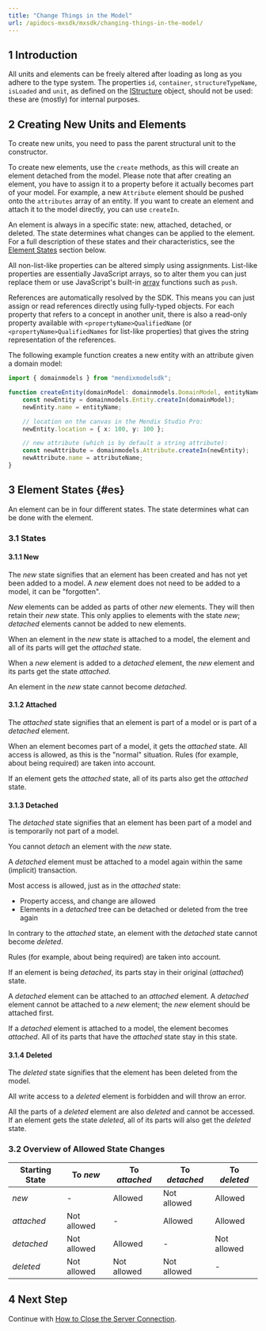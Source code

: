 ```yaml
---
title: "Change Things in the Model"
url: /apidocs-mxsdk/mxsdk/changing-things-in-the-model/
---
```


## 1 Introduction

All units and elements can be freely altered after loading as long as you adhere to the type system. The properties `id`, `container`, `structureTypeName`, `isLoaded` and `unit`, as defined on the [IStructure](https://apidocs.rnd.mendix.com/modelsdk/latest/interfaces/istructure.html) object, should not be used: these are (mostly) for internal purposes.

## 2 Creating New Units and Elements

To create new units, you need to pass the parent structural unit to the constructor.

To create new elements, use the `create` methods, as this will create an element detached from the model. Please note that after creating an element, you have to assign it to a property before it actually becomes part of your model. For example, a new `Attribute` element should be pushed onto the `attributes` array of an entity. If you want to create an element and attach it to the model directly, you can use `createIn`.

An element is always in a specific state: new, attached, detached, or deleted. The state determines what changes can be applied to the element. For a full description of these states and their characteristics, see the [Element States](#es) section below.

All non-list-like properties can be altered simply using assignments. List-like properties are essentially JavaScript arrays, so to alter them you can just replace them or use JavaScript's built-in [array](https://developer.mozilla.org/en-US/docs/Web/JavaScript/Reference/Global_Objects/Array) functions such as `push`.

References are automatically resolved by the SDK. This means you can just assign or read references directly using fully-typed objects. For each property that refers to a concept in another unit, there is also a read-only property available with `<propertyName>QualifiedName` (or `<propertyName>QualifiedNames` for list-like properties) that gives the string representation of the references.

The following example function creates a new entity with an attribute given a domain model:

```typescript
import { domainmodels } from "mendixmodelsdk";

function createEntity(domainModel: domainmodels.DomainModel, entityName: string, attributeName: string) {
    const newEntity = domainmodels.Entity.createIn(domainModel);
    newEntity.name = entityName;

    // location on the canvas in the Mendix Studio Pro:
    newEntity.location = { x: 100, y: 100 };

    // new attribute (which is by default a string attribute):
    const newAttribute = domainmodels.Attribute.createIn(newEntity);
    newAttribute.name = attributeName;
}
```

## 3 Element States {#es}

An element can be in four different states. The state determines what can be done with the element.

### 3.1 States

#### 3.1.1 New

The *new* state signifies that an element has been created and has not yet been added to a model. A *new* element does not need to be added to a model, it can be "forgotten".

*New* elements can be added as parts of other *new* elements. They will then retain their *new* state. This only applies to elements with
the state *new*; *detached* elements cannot be added to new elements.

When an element in the *new* state is attached to a model, the element and all of its parts will get the *attached* state.

When a *new* element is added to a *detached* element, the *new* element and its parts get the state *attached*.

An element in the *new* state cannot become *detached*.

#### 3.1.2 Attached

The *attached* state signifies that an element is part of a model or is part of a *detached* element.

When an element becomes part of a model, it gets the *attached* state. All access is allowed, as this is the "normal" situation. Rules (for example, about being required) are taken into account.

If an element gets the *attached* state, all of its parts also get the *attached* state.

#### 3.1.3 Detached

The *detached* state signifies that an element has been part of a model and is temporarily not part of a model.

You cannot *detach* an element with the *new* state.

A *detached* element must be attached to a model again within the same (implicit) transaction.

Most access is allowed, just as in the *attached* state:

* Property access, and change are allowed
* Elements in a *detached* tree can be detached or deleted from the tree again

In contrary to the *attached* state, an element with the *detached* state cannot become *deleted*.

Rules (for example, about being required) are taken into account.

If an element is being *detached*, its parts stay in their original (*attached*) state.

A *detached* element can be attached to an *attached* element. A *detached* element cannot be attached to a *new* element; the *new* element should be attached first.

If a *detached* element is attached to a model, the element becomes *attached*. All of its parts that have the *attached* state stay in this state.

#### 3.1.4 Deleted

The *deleted* state signifies that the element has been deleted from the model.

All write access to a *deleted* element is forbidden and will throw an error.

All the parts of a *deleted* element are also *deleted* and cannot be accessed. If an element gets the state *deleted*, all of its parts will also get the *deleted* state.

### 3.2 Overview of Allowed State Changes

| Starting State | To *new*    | To *attached* | To *detached* | To *deleted* |
| -------------- | ----------- | ------------- | ------------- | ------------ |
| *new*          | -           | Allowed       | Not allowed   | Allowed      |
| *attached*     | Not allowed | -             | Allowed       | Allowed      |
| *detached*     | Not allowed | Allowed       | -             | Not allowed  |
| *deleted*      | Not allowed | Not allowed   | Not allowed   | -            |

## 4 Next Step

Continue with [How to Close the Server Connection](/apidocs-mxsdk/mxsdk/closing-the-server-connection/).
